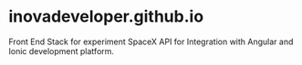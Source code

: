 # inovadeveloper.github.io
Front End Stack for experiment SpaceX API for Integration with Angular and Ionic development platform.
